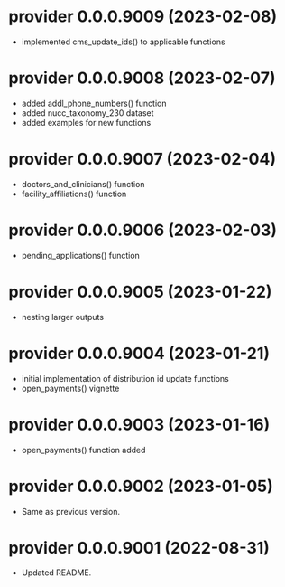 <!-- NEWS.md is maintained by https://cynkra.github.io/fledge, do not edit -->

# provider 0.0.0.9009 (2023-02-08)

* implemented cms_update_ids() to applicable functions


# provider 0.0.0.9008 (2023-02-07)

* added addl_phone_numbers() function
* added nucc_taxonomy_230 dataset
* added examples for new functions


# provider 0.0.0.9007 (2023-02-04)

* doctors_and_clinicians() function
* facility_affiliations() function


# provider 0.0.0.9006 (2023-02-03)

* pending_applications() function


# provider 0.0.0.9005 (2023-01-22)

* nesting larger outputs


# provider 0.0.0.9004 (2023-01-21)

* initial implementation of distribution id update functions
* open_payments() vignette


# provider 0.0.0.9003 (2023-01-16)

* open_payments() function added


# provider 0.0.0.9002 (2023-01-05)

- Same as previous version.


# provider 0.0.0.9001 (2022-08-31)

- Updated README.


